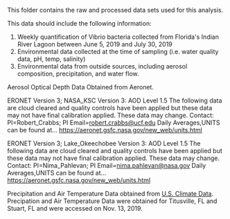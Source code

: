 This folder contains the raw and processed data sets used for this analysis. 

This data should include the following information: 
1. Weekly quantification of Vibrio bacteria collected from Florida's Indian River Lagoon between June 5, 2019 and July 30, 2019
2. Environmental data collected at the time of sampling (i.e. water quality data, pH, temp, salinity)
3. Environmental data from outside sources, including aerosol composition, precipitation, and water flow. 


Aerosol Optical Depth Data Obtained from Aeronet. 

ERONET Version 3; 
NASA_KSC
Version 3: AOD Level 1.5
The following data are cloud cleared and quality controls have been applied but these data may not have final calibration applied.  These data may change.
Contact: PI=Robert_Crabbs; PI Email=robert.crabbs@ucf.edu
Daily Averages,UNITS can be found at... https://aeronet.gsfc.nasa.gov/new_web/units.html


ERONET Version 3; 
Lake_Okeechobee
Version 3: AOD Level 1.5
The following data are cloud cleared and quality controls have been applied but these data may not have final calibration applied.  These data may change.
Contact: PI=Nima_Pahlevan; PI Email=nima.pahlevan@nasa.gov
Daily Averages,UNITS can be found at... https://aeronet.gsfc.nasa.gov/new_web/units.html


Precipitation and Air Temperature Data obtained from [U.S. Climate Data](https://www.usclimatedata.com/). Precipation and Air Temperature Data were obtained for Titusville, FL and Stuart, FL and were accessed on Nov. 13, 2019.